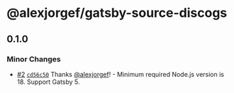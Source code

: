 # @alexjorgef/gatsby-source-discogs

## 0.1.0

### Minor Changes

- [#2](https://github.com/alexjorgef/gatsby-source-discogs/pull/2) [`cd56c50`](https://github.com/alexjorgef/gatsby-source-discogs/commit/cd56c505049d2ab501c7fb33476bf0eb6c9712ae) Thanks [@alexjorgef](https://github.com/alexjorgef)! - Minimum required Node.js version is 18. Support Gatsby 5.
